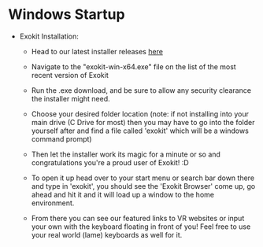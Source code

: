 # Windows Startup
   * Exokit Installation:

      * Head to our latest installer releases [here](https://github.com/webmixedreality/exokit/releases)

      * Navigate to the "exokit-win-x64.exe" file on the list of the most recent version of Exokit

      * Run the .exe download, and  be sure to allow any security clearance the installer might need.
      
      * Choose your desired folder location (note: if not installing into your main drive (C Drive for most) then you may have to                                            go into the folder yourself after and find a file called 'exokit' which will be a windows command prompt)
     
      * Then let the installer work its magic for a minute or so and congratulations you're a proud user of Exokit! :D
      
      * To open it up head over to your start menu or search bar down there and type in 'exokit', you should see the 'Exokit Browser' come up, go ahead and hit it and it will load up a window to the home environment.
      
      * From there you can see our featured links to VR websites or input your own with the keyboard floating in front of you! Feel free to use your real world (lame) keyboards as well for it.
